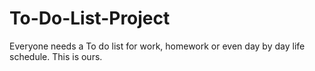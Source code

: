 # To-Do-List-Project
Everyone needs a To do list for work, homework or even day by day life schedule. This is ours.
